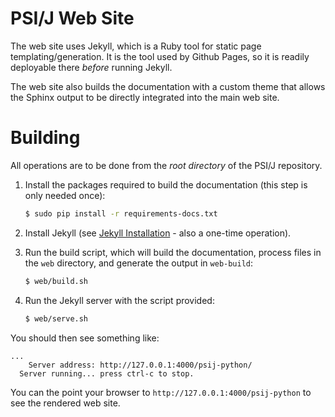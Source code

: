 PSI/J Web Site
==============

The web site uses Jekyll, which is a Ruby tool for static page
templating/generation. It is the tool used by Github Pages, so
it is readily deployable there *before* running Jekyll.

The web site also builds the documentation with a custom theme
that allows the Sphinx output to be directly integrated into the
main web site.

Building
========

All operations are to be done from the *root directory* of the 
PSI/J repository.

 1. Install the packages required to build the documentation 
 (this step is only needed once):
 
    ```bash
    $ sudo pip install -r requirements-docs.txt
    ```

 2. Install Jekyll (see [Jekyll Installation](https://jekyllrb.com/docs/installation/) - also a one-time operation).

 3. Run the build script, which will build the documentation, process
 files in the `web` directory, and generate the output in `web-build`:
 
    ```bash
    $ web/build.sh
    ```
 4. Run the Jekyll server with the script provided:
 
    ```bash
    $ web/serve.sh
    ```
    
You should then see something like:
```
...
    Server address: http://127.0.0.1:4000/psij-python/
  Server running... press ctrl-c to stop.
```

You can the point your browser to `http://127.0.0.1:4000/psij-python` to 
see the rendered web site.
